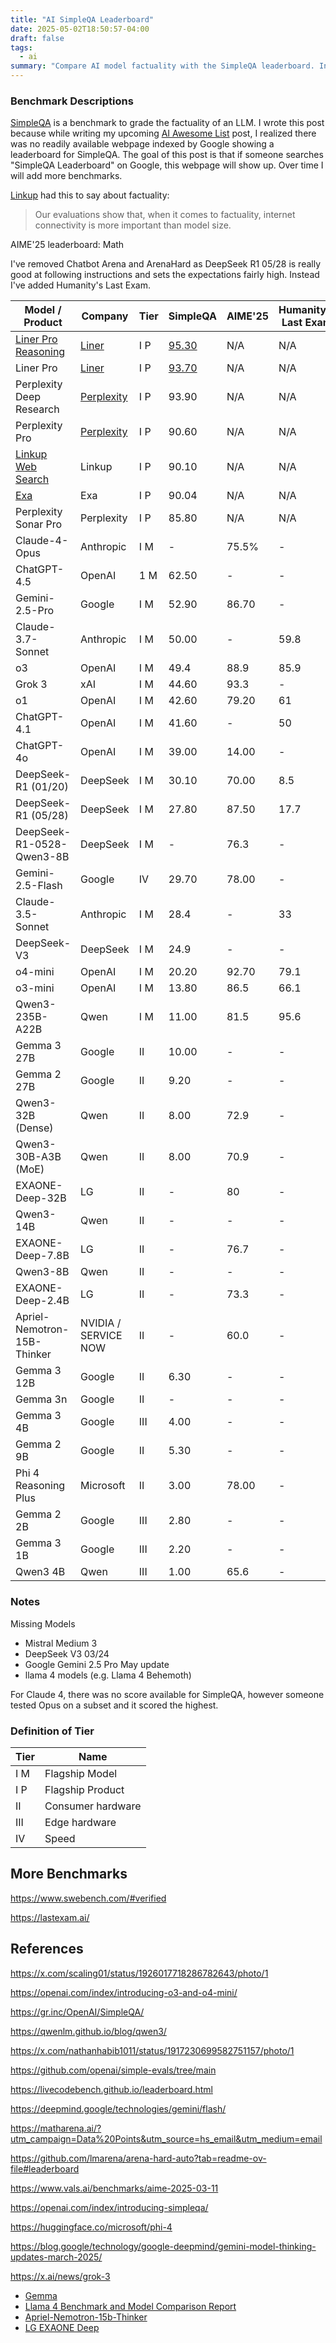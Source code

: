 ```yaml
---
title: "AI SimpleQA Leaderboard"
date: 2025-05-02T18:50:57-04:00
draft: false
tags:
  - ai
summary: "Compare AI model factuality with the SimpleQA leaderboard. Includes scores for AIME'25 (Math), Chatbot Arena, and ArenaHard benchmarks."
---
```


### Benchmark Descriptions

[SimpleQA](https://openai.com/index/introducing-simpleqa/) is a benchmark to grade the factuality of an LLM. I wrote this post because while writing my upcoming [AI Awesome List](/posts/ai) post, I realized there was no readily available webpage indexed by Google showing a leaderboard for SimpleQA. The goal of this post is that if someone searches "SimpleQA Leaderboard" on Google, this webpage will show up. Over time I will add more benchmarks.

[Linkup](https://www.linkup.so/blog/linkup-establishes-sota-performance-on-simpleqa) had this to say about factuality:

> Our evaluations show that, when it comes to factuality, internet connectivity is more important than model size.

AIME'25 leaderboard: Math

I've removed Chatbot Arena and ArenaHard as DeepSeek R1 05/28 is really good at following instructions and sets the expectations fairly high. Instead I've added Humanity's Last Exam.

| Model / Product   | Company   | Tier    | SimpleQA | AIME'25 | Humanity's Last Exam  |
|----------------------|-----------|----------|----------|---------|--------|
| [Liner Pro Reasoning](https://getliner.com/) | [Liner](https://liner.com/) | I P | [95.30](https://liner.com/learn/deep-research-comparison) | N/A | N/A |
| Liner Pro | [Liner](https://liner.com/) | I P | [93.70](https://liner.com/learn/liner-accurate-ai-search) | N/A | N/A |
| Perplexity Deep Research | [Perplexity](https://www.perplexity.ai/) | I P | 93.90 | N/A | N/A |
| Perplexity Pro      | [Perplexity](https://www.perplexity.ai/) | I P | 90.60 | N/A | N/A |
| [Linkup Web Search](https://www.linkup.so/)        | Linkup | I P | 90.10 | N/A | N/A |
| [Exa](https://exa.ai/)                                 | Exa | I P | 90.04 | N/A | N/A |
| Perplexity Sonar Pro      | Perplexity | I P | 85.80 | N/A | N/A |
| Claude-4-Opus              | Anthropic | I M | - | 75.5% | - |
| ChatGPT-4.5                 | OpenAI    | 1 M | 62.50 | - | - |
| Gemini-2.5-Pro              | Google    | I M |  52.90 | 86.70 | - |
| Claude-3.7-Sonnet        | Anthropic | I M | 50.00 | - | 59.8 |
| o3                                  | OpenAI    | I M | 49.4 |  88.9  | 85.9  |
| Grok 3                           | xAI       | I M | 44.60 | 93.3 | - |
| o1                                  | OpenAI    | I M | 42.60 | 79.20 | 61 |
| ChatGPT-4.1                 | OpenAI    | I M | 41.60 | - | 50 |
| ChatGPT-4o                  | OpenAI    | I M | 39.00 | 14.00 | - |
| DeepSeek-R1 (01/20)   | DeepSeek  | I M | 30.10 |  70.00 |  8.5 |
| DeepSeek-R1 (05/28)    | DeepSeek  | I M | 27.80 |  87.50 | 17.7 |
| DeepSeek-R1-0528-Qwen3-8B | DeepSeek  | I M | - |  76.3 | - |
| Gemini-2.5-Flash            | Google    | IV |  29.70 | 78.00 | - |
| Claude-3.5-Sonnet        | Anthropic | I M | 28.4 | - | 33 |
| DeepSeek-V3                | DeepSeek  | I M | 24.9 | - | - |
| o4-mini                           | OpenAI    | I M | 20.20 | 92.70 | 79.1 |
| o3-mini                           | OpenAI    | I M | 13.80 |  86.5 | 66.1 |
| Qwen3-235B-A22B        | Qwen  | I M | 11.00 | 81.5    | 95.6 |
| Gemma 3 27B               | Google    | II | 10.00 | - | - |
| Gemma 2 27B               | Google    | II |  9.20 | - | - |
| Qwen3-32B (Dense)      | Qwen  | II | 8.00 | 72.9 | - |
| Qwen3-30B-A3B (MoE) | Qwen | II | 8.00 | 70.9 | - |
| EXAONE-Deep-32B | LG | II | - | 80 | - |
| Qwen3-14B | Qwen | II | - | - | - |
| EXAONE-Deep-7.8B | LG | II | - | 76.7 | - |
| Qwen3-8B | Qwen | II | - | - | - |
| EXAONE-Deep-2.4B | LG | II | - | 73.3 | - |
| Apriel-Nemotron-15B-Thinker | NVIDIA / SERVICE NOW | II | - | 60.0 | - |
| Gemma 3 12B               | Google    | II |  6.30 | - | - |
| Gemma 3n                    | Google    | II | - | - | - |
| Gemma 3 4B                 | Google    | III |  4.00 | - | - |
| Gemma 2 9B                 | Google    | II |  5.30 | - | - |
| Phi 4 Reasoning Plus   | Microsoft | II | 3.00 | 78.00 | - |
| Gemma 2 2B                 | Google    | III |  2.80 | - | - |
| Gemma 3 1B                 | Google    | III |  2.20 | - | - |
| Qwen3 4B                      | Qwen | III | 1.00 | 65.6 | - |

### Notes

Missing Models

- Mistral Medium 3
- DeepSeek V3 03/24
- Google Gemini 2.5 Pro May update
- llama 4 models (e.g. Llama 4 Behemoth)

For Claude 4, there was no score available for SimpleQA, however someone tested Opus on a subset and it scored the highest.

### Definition of Tier

| Tier | Name |
| ------ | ------ |
| I M | Flagship Model |
| I P | Flagship Product |
| II | Consumer hardware |
| III | Edge hardware |
| IV | Speed |

## More Benchmarks

<https://www.swebench.com/#verified>

<https://lastexam.ai/>

## References

<https://x.com/scaling01/status/1926017718286782643/photo/1>

<https://openai.com/index/introducing-o3-and-o4-mini/>

<https://gr.inc/OpenAI/SimpleQA/>

<https://qwenlm.github.io/blog/qwen3/>

<https://x.com/nathanhabib1011/status/1917230699582751157/photo/1>

<https://github.com/openai/simple-evals/tree/main>

<https://livecodebench.github.io/leaderboard.html>

<https://deepmind.google/technologies/gemini/flash/>

<https://matharena.ai/?utm_campaign=Data%20Points&utm_source=hs_email&utm_medium=email>

<https://github.com/lmarena/arena-hard-auto?tab=readme-ov-file#leaderboard>

<https://www.vals.ai/benchmarks/aime-2025-03-11>

<https://openai.com/index/introducing-simpleqa/>

<https://huggingface.co/microsoft/phi-4>

<https://blog.google/technology/google-deepmind/gemini-model-thinking-updates-march-2025/>

<https://x.ai/news/grok-3>

- [Gemma](https://ai.google.dev/gemma)
- [Llama 4 Benchmark and Model Comparison Report](https://github.com/kgruiz/Llama-4-Comps?tab=readme-ov-file)
- [Apriel-Nemotron-15b-Thinker ](https://huggingface.co/ServiceNow-AI/Apriel-Nemotron-15b-Thinker#evaluation)
- [LG EXAONE Deep](https://arxiv.org/pdf/2503.12524)
